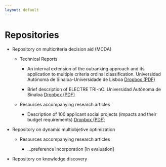 ```yaml
---
layout: default
---
```


# Repositories


- Repository on multicriteria decision aid (MCDA)

    - Technical Reports

        - An interval extension of the outranking approach and its application to multiple criteria ordinal classification. Universidad Autónoma de Sinaloa-Universidade de Lisboa [Dropbox (PDF)](https://www.dropbox.com/s/zuauaazi9x3vjj0/TRFernandezE17.pdf?dl=0)
        
        - Brief description of ELECTRE TRI-nC. Universidad Autónoma de Sinaloa [Dropbox (PDF)](https://www.dropbox.com/s/rw08id4lqmpdpje/TRFernandezE19.pdf?dl=0)
        
    - Resources accompanying research articles

        - Description of 100 applicant social projects (impacts and their budget requirements) [Dropbox (PDF)](https://www.dropbox.com/s/t80u9kbdcub6jua/Projects%20Description.pdf?dl=0)
        

- Repository on dynamic multiobjetive optimization

    - Resources accompanying research articles

        - ...preference incorporation [in evaluation]


- Repository on knowledge discovery

